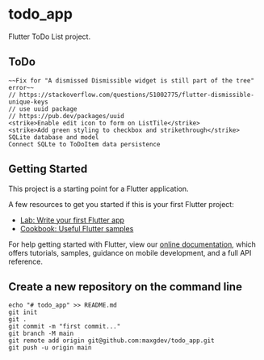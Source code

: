 # todo_app

Flutter ToDo List project.

## ToDo
    ~~Fix for "A dismissed Dismissible widget is still part of the tree" error~~
    // https://stackoverflow.com/questions/51002775/flutter-dismissible-unique-keys
    // use uuid package
    // https://pub.dev/packages/uuid
    <strike>Enable edit icon to form on ListTile</strike>
    <strike>Add green styling to checkbox and strikethrough</strike>
    SQLite database and model
    Connect SQLte to ToDoItem data persistence
    
## Getting Started

This project is a starting point for a Flutter application.

A few resources to get you started if this is your first Flutter project:

- [Lab: Write your first Flutter app](https://flutter.dev/docs/get-started/codelab)
- [Cookbook: Useful Flutter samples](https://flutter.dev/docs/cookbook)

For help getting started with Flutter, view our
[online documentation](https://flutter.dev/docs), which offers tutorials,
samples, guidance on mobile development, and a full API reference.

## Create a new repository on the command line
    echo "# todo_app" >> README.md
    git init
    git .
    git commit -m "first commit..."
    git branch -M main
    git remote add origin git@github.com:maxgdev/todo_app.git
    git push -u origin main